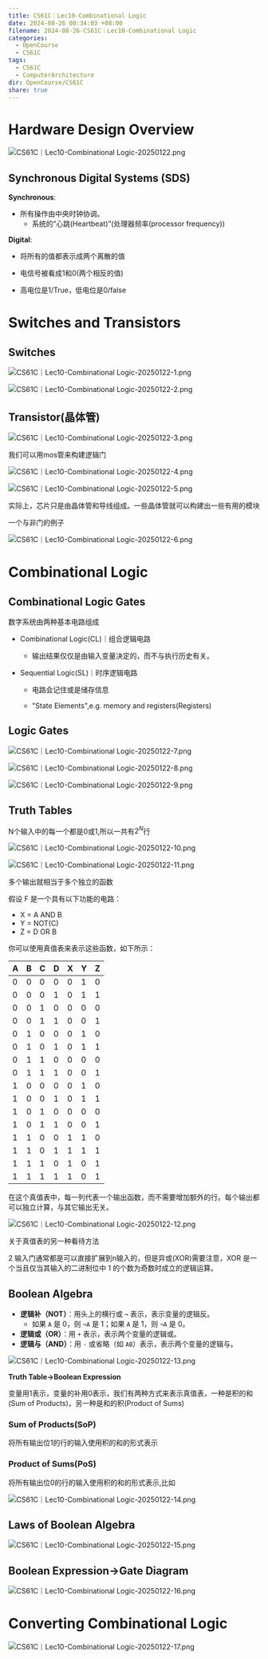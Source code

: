 ```yaml
---
title: CS61C｜Lec10-Combinational Logic
date: 2024-08-26 00:34:03 +08:00
filename: 2024-08-26-CS61C｜Lec10-Combinational Logic
categories:
  - OpenCourse
  - CS61C
tags:
  - CS61C
  - ComputerArchitecture
dir: OpenCourse/CS61C
share: true
---
```

# Hardware Design Overview

![CS61C｜Lec10-Combinational Logic-20250122.png](../../../assets/images/CS61C%EF%BD%9CLec10-Combinational%20Logic-20250122.png)

## Synchronous Digital Systems (SDS)

**Synchronous**:

- 所有操作由中央时钟协调。
	- 系统的“心跳(Heartbeat)”(处理器频率(processor frequency))

**Digital**:

- 将所有的值都表示成两个离散的值

- 电信号被看成1和0(两个相反的值)

- 高电位是1/True，低电位是0/false

# Switches and Transistors

## Switches

![CS61C｜Lec10-Combinational Logic-20250122-1.png](../../../assets/images/CS61C%EF%BD%9CLec10-Combinational%20Logic-20250122-1.png)

![CS61C｜Lec10-Combinational Logic-20250122-2.png](../../../assets/images/CS61C%EF%BD%9CLec10-Combinational%20Logic-20250122-2.png)

## Transistor(晶体管)

![CS61C｜Lec10-Combinational Logic-20250122-3.png](../../../assets/images/CS61C%EF%BD%9CLec10-Combinational%20Logic-20250122-3.png)

我们可以用mos管来构建逻辑门

![CS61C｜Lec10-Combinational Logic-20250122-4.png](../../../assets/images/CS61C%EF%BD%9CLec10-Combinational%20Logic-20250122-4.png)

![CS61C｜Lec10-Combinational Logic-20250122-5.png](../../../assets/images/CS61C%EF%BD%9CLec10-Combinational%20Logic-20250122-5.png)

实际上，芯片只是由晶体管和导线组成。一些晶体管就可以构建出一些有用的模块

一个与非门的例子

![CS61C｜Lec10-Combinational Logic-20250122-6.png](../../../assets/images/CS61C%EF%BD%9CLec10-Combinational%20Logic-20250122-6.png)

# Combinational Logic

## Combinational Logic Gates

数字系统由两种基本电路组成

- Combinational Logic(CL)｜组合逻辑电路

	- 输出结果仅仅是由输入变量决定的，而不与执行历史有关。

- Sequential Logic(SL)｜时序逻辑电路

	- 电路会记住或是储存信息

	- "State Elements",e.g. memory and registers(Registers)

## Logic Gates

![CS61C｜Lec10-Combinational Logic-20250122-7.png](../../../assets/images/CS61C%EF%BD%9CLec10-Combinational%20Logic-20250122-7.png)


![CS61C｜Lec10-Combinational Logic-20250122-8.png](../../../assets/images/CS61C%EF%BD%9CLec10-Combinational%20Logic-20250122-8.png)

![CS61C｜Lec10-Combinational Logic-20250122-9.png](../../../assets/images/CS61C%EF%BD%9CLec10-Combinational%20Logic-20250122-9.png)

## Truth Tables

N个输入中的每一个都是0或1,所以一共有$2^N$行

![CS61C｜Lec10-Combinational Logic-20250122-10.png](../../../assets/images/CS61C%EF%BD%9CLec10-Combinational%20Logic-20250122-10.png)

![CS61C｜Lec10-Combinational Logic-20250122-11.png](../../../assets/images/CS61C%EF%BD%9CLec10-Combinational%20Logic-20250122-11.png)

多个输出就相当于多个独立的函数

假设 F 是一个具有以下功能的电路：

- X = A AND B
- Y = NOT(C)
- Z = D OR B

你可以使用真值表来表示这些函数，如下所示：

|A|B|C|D|X|Y|Z|
|---|---|---|---|---|---|---|
|0|0|0|0|0|1|0|
|0|0|0|1|0|1|1|
|0|0|1|0|0|0|0|
|0|0|1|1|0|0|1|
|0|1|0|0|0|1|0|
|0|1|0|1|0|1|1|
|0|1|1|0|0|0|0|
|0|1|1|1|0|0|1|
|1|0|0|0|0|1|0|
|1|0|0|1|0|1|1|
|1|0|1|0|0|0|0|
|1|0|1|1|0|0|1|
|1|1|0|0|1|1|0|
|1|1|0|1|1|1|1|
|1|1|1|0|1|0|1|
|1|1|1|1|1|0|1|

在这个真值表中，每一列代表一个输出函数，而不需要增加额外的行。每个输出都可以独立计算，与其它输出无关。

![CS61C｜Lec10-Combinational Logic-20250122-12.png](../../../assets/images/CS61C%EF%BD%9CLec10-Combinational%20Logic-20250122-12.png)

关于真值表的另一种看待方法

2 输入门通常都是可以直接扩展到n输入的，但是异或(XOR)需要注意，XOR 是一个当且仅当其输入的二进制位中 1 的个数为奇数时成立的逻辑运算。

## Boolean Algebra

- **逻辑补（NOT）**：用头上的横行或 `¬` 表示，表示变量的逻辑反。
    - 如果 `A` 是 0，则 `¬A` 是 1；如果 `A` 是 1，则 `¬A` 是 0。
- **逻辑或（OR）**：用 `+` 表示，表示两个变量的逻辑或。
- **逻辑与（AND）**：用 `·` 或省略（如 `AB`）表示，表示两个变量的逻辑与。

![CS61C｜Lec10-Combinational Logic-20250122-13.png](../../../assets/images/CS61C%EF%BD%9CLec10-Combinational%20Logic-20250122-13.png)

**Truth Table->Boolean Expression**

变量用1表示，变量的补用0表示，我们有两种方式来表示真值表，一种是积的和(Sum of Products)，另一种是和的积(Product of Sums)

### Sum of Products(SoP)

将所有输出位1的行的输入使用积的和的形式表示

### Product of Sums(PoS)

将所有输出位0的行的输入使用积的和的形式表示,比如

![CS61C｜Lec10-Combinational Logic-20250122-14.png](../../../assets/images/CS61C%EF%BD%9CLec10-Combinational%20Logic-20250122-14.png)

## Laws of Boolean Algebra

![CS61C｜Lec10-Combinational Logic-20250122-15.png](../../../assets/images/CS61C%EF%BD%9CLec10-Combinational%20Logic-20250122-15.png)

## Boolean Expression->Gate Diagram

![CS61C｜Lec10-Combinational Logic-20250122-16.png](../../../assets/images/CS61C%EF%BD%9CLec10-Combinational%20Logic-20250122-16.png)

# Converting Combinational Logic

![CS61C｜Lec10-Combinational Logic-20250122-17.png](../../../assets/images/CS61C%EF%BD%9CLec10-Combinational%20Logic-20250122-17.png)